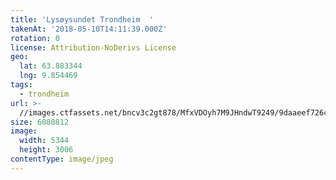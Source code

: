 ```yaml
---
title: 'Lysøysundet Trondheim  '
takenAt: '2018-05-10T14:11:39.000Z'
rotation: 0
license: Attribution-NoDerivs License
geo:
  lat: 63.883344
  lng: 9.854469
tags:
  - trondheim
url: >-
  //images.ctfassets.net/bncv3c2gt878/MfxVDOyh7M9JHndwT9249/9daaeef726cc7efe4e68711f1ac38e7d/lysysundet-trondheim_40229494640_o
size: 6080812
image:
  width: 5344
  height: 3006
contentType: image/jpeg
---
```


